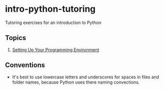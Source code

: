 # intro-python-tutoring
Tutoring exercises for an introduction to Python

## Topics

1. [Setting Up Your Programming Environment](setting_up_your_programming_environment.md)

## Conventions

- It's best to use lowercase letters and underscores for spaces in files and folder names, because Python uses there naming convections.
